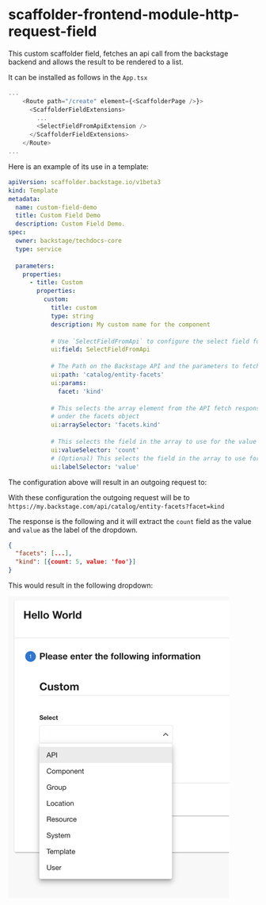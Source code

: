 # scaffolder-frontend-module-http-request-field

This custom scaffolder field, fetches an api call from the backstage backend and allows the result to be
rendered to a list.

It can be installed as follows in the `App.tsx`

```typescript jsx
...
    <Route path="/create" element={<ScaffolderPage />}>
      <ScaffolderFieldExtensions>
        ...
        <SelectFieldFromApiExtension />
      </ScaffolderFieldExtensions>
    </Route>
...
```

Here is an example of its use in a template:

```yaml
apiVersion: scaffolder.backstage.io/v1beta3
kind: Template
metadata:
  name: custom-field-demo
  title: Custom Field Demo
  description: Custom Field Demo.
spec:
  owner: backstage/techdocs-core
  type: service

  parameters:
    properties:
      - title: Custom
        properties:
          custom:
            title: custom
            type: string
            description: My custom name for the component

            # Use `SelectFieldFromApi` to configure the select field for the entry.
            ui:field: SelectFieldFromApi

            # The Path on the Backstage API and the parameters to fetch the data for the dropdown
            ui:path: 'catalog/entity-facets'
            ui:params:
              facet: 'kind'

            # This selects the array element from the API fetch response. It finds the array with the name kind
            # under the facets object
            ui:arraySelector: 'facets.kind'

            # This selects the field in the array to use for the value of each select item.
            ui:valueSelector: 'count'
            # (Optional) This selects the field in the array to use for the label of each select item.
            ui:labelSelector: 'value'
```

The configuration above will result in an outgoing request to:

With these configuration the outgoing request will be to `https://my.backstage.com/api/catalog/entity-facets?facet=kind`

The response is the following and it will extract the `count` field as the value and `value` as the label of the dropdown.

```json
{
  "facets": [...],
  "kind": [{count: 5, value: 'foo'}]
}
```

This would result in the following dropdown:

![Alt text](images/sample.png?raw=true 'Example of the custom scaffolder field')
